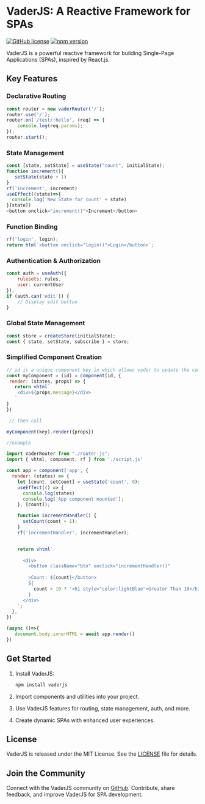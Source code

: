 # VaderJS: A Reactive Framework for SPAs

[![GitHub license](https://img.shields.io/badge/license-MIT-blue.svg)](https://github.com/Postr-Inc/Vader.js/blob/main/LICENSE) [![npm version](https://img.shields.io/npm/v/vaderjs.svg?style=flat)](https://www.npmjs.com/package/vaderjs) 

VaderJS is a powerful reactive framework for building Single-Page Applications (SPAs), inspired by React.js.

## Key Features

### Declarative Routing

```javascript
const router = new vaderRouter('/');
router.use('/');
router.on('/test/:hello', (req) => {
    console.log(req.params);
});
router.start();
```

### State Management

```javascript
const [state, setState] = useState("count", initialState);
function increment(){
   setState(state + 1)
}
rf('increment', increment)
useEffect((state)=>{
  console.log('New State for count' + state)
}[state])
<button onclick="increment()">Increment</button>
```

### Function Binding

```javascript
rf('login', login);
return html`<button onclick="login()">Login</button>`;
```

### Authentication & Authorization

```javascript
const auth = useAuth({
    rulesets: rules,
    user: currentUser
});
if (auth.can('edit')) {
    // Display edit button
}
```

### Global State Management

```javascript
const store = createStore(initialState);
const { state, setState, subscribe } = store;
```

### Simplified Component Creation

```javascript
// id is a unique component key in which allows vader to update the component state!
const myComponent = (id) = component(id, {
 render: (states, props) => {
   return vhtml`
    <div>${props.message}</div>
   `
}
})

 // then call

myComponent(key).render({props})

//example

import VaderRouter from "./router.js";
import { vhtml, component, rf } from './script.js'

const app = component('app', {
  render: (states) => {
    let [count, setCount] = useState('count', 0);
    useEffect(() => {
      console.log(states)
      console.log('App component mounted');
    }, [count]);

    function incrementHandler() {
      setCount(count + 1);
    }
    rf('incrementHandler', incrementHandler);


    return vhtml`
     
      <div>
        <button className="btn" onclick="incrementHandler()"
        
        >Count: ${count}</button>
        ${
          count > 10 ? '<h1 style="color:lightBlue">Greater Than 10</h1>' : 'Less than 10'
        }
      </div>
    `;
  },
})

(async ()=>{
   document.body.innerHTML = await app.render()
})
```

## Get Started

1. Install VaderJS:
   ```sh
   npm install vaderjs
   ```

2. Import components and utilities into your project.

3. Use VaderJS features for routing, state management, auth, and more.

4. Create dynamic SPAs with enhanced user experiences.

## License

VaderJS is released under the MIT License. See the [LICENSE](https://github.com/Postr-Inc/Vader.js/blob/main/LICENSE) file for details.

## Join the Community

Connect with the VaderJS community on [GitHub](https://github.com/Postr-Inc/Vader.js). Contribute, share feedback, and improve VaderJS for SPA development.
